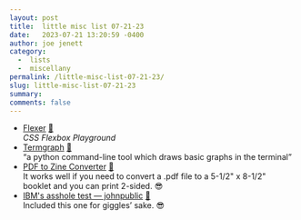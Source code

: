 ```yaml
---
layout: post
title:  little misc list 07-21-23
date:   2023-07-21 13:20:59 -0400
author: joe jenett
category:
  -  lists
  -  miscellany
permalink: /little-misc-list-07-21-23/
slug: little-misc-list-07-21-23
summary: 
comments: false
---
```

<ul class="links">
	<li><a title="Flexer" href="https://www.flexer.dev/">Flexer</a> <a href="https://pinboard.in/u:roger">📌</a><br><em>CSS Flexbox Playground</em></li>
	<li><a title="GitHub - mkaz/termgraph" href="https://github.com/mkaz/termgraph">Termgraph</a> <a href="https://pinboard.in/u:datentyp">📌</a><br>“a python command-line tool which draws basic graphs in the terminal”</li>
	<li><a title="PDF to Zine Converter" href="https://chughes87.github.io/pdf-to-zine/">PDF to Zine Converter</a> <a href="https://pinboard.in/u:eugenezach">📌</a><br>It works well if you need to convert a .pdf file to a 5-1/2" x 8-1/2" booklet and you can print 2-sided. 😎</li>
	<li><a title="IBM's asshole test — johnpublic" href="https://johnpublic.mataroa.blog/blog/the-asshole-test/">IBM's asshole test — johnpublic</a> <a href="https://pinboard.in/u:mehul">📌</a><br>Included this one for giggles’ sake. 😎</li>
</ul>

<a style="display:none;" href="https://brid.gy/publish/mastodon"><small>(cross-posted to mastodon)</small></a>